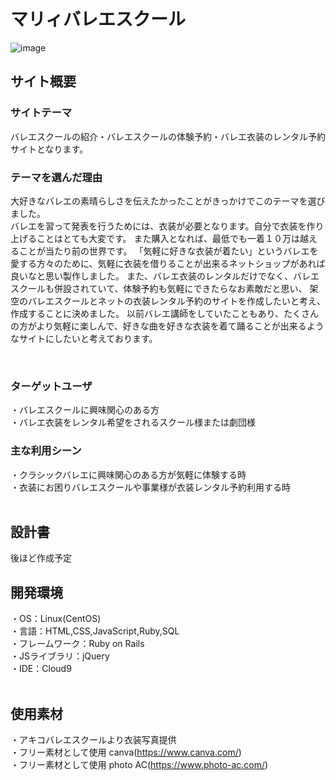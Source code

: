 # マリィバレエスクール
​![image](https://github.com/marina-1205/marie_ballet_school/assets/135565720/665a6b70-1eef-461d-a54a-4499c64166e2.jpg)
## サイト概要

### サイトテーマ
バレエスクールの紹介・バレエスクールの体験予約・バレエ衣装のレンタル予約サイトとなります。

### テーマを選んだ理由
大好きなバレエの素晴らしさを伝えたかったことがきっかけでこのテーマを選びました。<br>
バレエを習って発表を行うためには、衣装が必要となります。自分で衣装を作り上げることはとても大変です。
また購入となれば、最低でも一着１０万は越えることが当たり前の世界です。
「気軽に好きな衣装が着たい」というバレエを愛する方々のために、気軽に衣装を借りることが出来るネットショップがあれば良いなと思い製作しました。
また、バレエ衣装のレンタルだけでなく、バレエスクールも併設されていて、体験予約も気軽にできたらなお素敵だと思い、
架空のバレエスクールとネットの衣装レンタル予約のサイトを作成したいと考え、作成することに決めました。
以前バレエ講師をしていたこともあり、たくさんの方がより気軽に楽しんで、好きな曲を好きな衣装を着て踊ることが出来るようなサイトにしたいと考えております。

​
### ターゲットユーザ
・バレエスクールに興味関心のある方<br>
・バレエ衣装をレンタル希望をされるスクール様または劇団様<br>

### 主な利用シーン
・クラシックバレエに興味関心のある方が気軽に体験する時<br>
・衣装にお困りバレエスクールや事業様が衣装レンタル予約利用する時<br>
​
## 設計書
後ほど作成予定
​
## 開発環境
・OS：Linux(CentOS)<br>
・言語：HTML,CSS,JavaScript,Ruby,SQL<br>
・フレームワーク：Ruby on Rails<br>
・JSライブラリ：jQuery<br>
・IDE：Cloud9<br>
​
## 使用素材
・アキコバレエスクールより衣装写真提供<br>
・フリー素材として使用 canva(https://www.canva.com/)<br>
・フリー素材として使用 photo AC(https://www.photo-ac.com/)<br>
 
